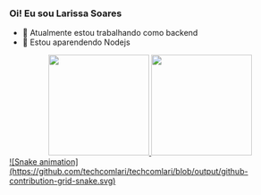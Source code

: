### Oi! Eu sou Larissa Soares 

- 🔭 Atualmente estou trabalhando como backend
- 🌱 Estou aparendendo Nodejs

<div align="center">
  <a href="https://github.com/techcomlari">
  <img height="180em" src="https://github-readme-stats.vercel.app/api?username=techcomlari&show_icons=true&theme= tokyonight&include_all_commits=true&count_private=true"/>
  <img height="180em" src="https://github-readme-stats.vercel.app/api/top-langs/?username=techcomlari&layout=compact&langs_count=7&theme= tokyonight"/>
</div>
<div>
    ![Snake animation](https://github.com/techcomlari/techcomlari/blob/output/github-contribution-grid-snake.svg)
  </div>
